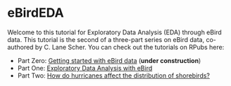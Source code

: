 # eBirdEDA

Welcome to this tutorial for Exploratory Data Analysis (EDA) through eBird data. This tutorial is the second of a three-part series on eBird data, co-authored by C. Lane Scher. You can check out the tutorials on RPubs here:

- Part Zero: [Getting started with eBird data](https://rpubs.com/c-lane-scher/) (**under construction**)
- Part One: [Exploratory Data Analysis with eBird](https://rpubs.com/margaret-swift/eda-with-ebird)
- Part Two: [How do hurricanes affect the distribution of shorebirds?](https://rpubs.com/clanescher/730898)

